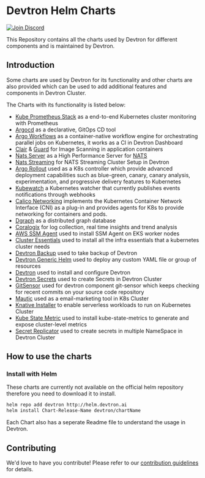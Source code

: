 # Devtron Helm Charts


[![Join Discord](https://img.shields.io/badge/Join%20us%20on-Discord-e01563.svg)](https://discord.gg/72JDKy4)


This Repository contains all the charts used by Devtron for different components and is maintained by Devtron.

## Introduction

Some charts are used by Devtron for its functionality and other charts are also provided which can be used to add additional features and components in Devtron Cluster.

The Charts with its functionality is listed below:

- [Kube Prometheus Stack](https://github.com/prometheus-operator/kube-prometheus) as a end-to-end Kubernetes cluster monitoring with Prometheus
- [Argocd](https://github.com/argoproj/argo-cd/) as a declarative, GitOps CD tool
- [Argo Workflows](https://github.com/argoproj/argo) as a container-native workflow engine for orchestrating parallel jobs on Kubernetes, it works as a CI in Devtron Dashboard
- [Clair](https://github.com/quay/clair) & [Guard](https://github.com/guard/guard) for Image Scanning in application containers
- [Nats Server](https://github.com/nats-io/nats-server) as a High Performance Server for [NATS](https://github.com/nats-io)
- [Nats Streaming](https://github.com/nats-io/k8s) for NATS Streaming Cluster Setup in Devtron
- [Argo Rollout](https://github.com/argoproj/argo-rollouts) used as a K8s controller which provide advanced deployment capabilities such as blue-green, canary, canary analysis, experimentation, and progressive delivery features to Kubernetes
- [Kubewatch](https://github.com/bitnami-labs/kubewatch) a Kubernetes watcher that currently publishes events notifications through webhooks
- [Calico Networking](https://github.com/projectcalico/calico) implements the Kubernetes Container Network Interface (CNI) as a plug-in and provides agents for K8s to provide networking for containers and pods.
- [Dgraph](https://github.com/dgraph-io/charts) as a distributed graph database
- [Coralogix](https://github.com/coralogix/fluentd-coralogix-image) for log collection, real time insights and trend analysis
- [AWS SSM Agent](https://github.com/aws/amazon-ssm-agent) used to install SSM Agent on EKS worker nodes
- [Cluster Essentials](https://github.com/devtron-labs/charts/tree/main/charts/cluster-essentials) used to install all the infra essentials that a kubernetes cluster needs
- [Devtron Backup](https://github.com/devtron-labs/charts/tree/main/charts/devtron-backups) used to take backup of Devtron
- [Devtron Generic Helm](https://github.com/devtron-labs/charts/tree/main/charts/devtron-generic-helm) used to deploy any custom YAML file or group of resources
- [Devtron](https://devtron.ai/) used to install and configure Devtron
- [Devtron Secrets](https://github.com/devtron-labs/charts/tree/main/charts/dt-secrets) used to create Secrets in Devtron Cluster
- [GitSensor](https://github.com/devtron-labs/charts/tree/main/charts/gitsensor) used for devtron component git-sensor which keeps checking for recent commits on your source code repository
- [Mautic](https://www.mautic.org/) used as a email-marketing tool in K8s Cluster
- [Knative Installer](https://knative.dev/docs/) to enable serverless workloads to run on Kubernetes Cluster
- [Kube State Metric](https://github.com/kubernetes/kube-state-metrics) used to install kube-state-metrics to generate and expose cluster-level metrics
- [Secret Replicator](https://github.com/devtron-labs/charts/tree/main/charts/secret-replicator) used to create secrets in multiple NameSpace in Devtron Cluster

## How to use the charts

### Install with Helm

These charts are currently not available on the official helm repository therefore you need to download it to install.

```bash
helm repo add devtron http://helm.devtron.ai
helm install Chart-Release-Name devtron/chartName
```

Each Chart also has a seperate Readme file to understand the usage in Devtron.

## Contributing

We'd love to have you contribute! Please refer to our [contribution guidelines](https://github.com/devtron-labs/devtron/blob/main/CONTRIBUTING.md) for details.